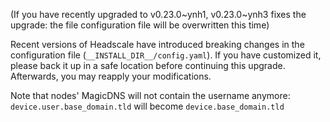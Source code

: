 (If you have recently upgraded to v0.23.0~ynh1, v0.23.0~ynh3 fixes the upgrade: the file configuration file will be overwritten this time)

Recent versions of Headscale have introduced breaking changes in the configuration file (`__INSTALL_DIR__/config.yaml`).
If you have customized it, please back it up in a safe location before continuing this upgrade.
Afterwards, you may reapply your modifications.

Note that nodes' MagicDNS will not contain the username anymore: `device.user.base_domain.tld` will become `device.base_domain.tld`
